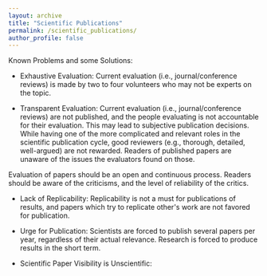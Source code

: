 ```yaml
---
layout: archive
title: "Scientific Publications"
permalink: /scientific_publications/
author_profile: false
---
```


Known Problems and some Solutions:

- Exhaustive Evaluation: Current evaluation (i.e., journal/conference reviews) is made by two to four volunteers who may not be experts on the topic. 

- Transparent Evaluation: Current evaluation (i.e., journal/conference reviews) are not published, and the people evaluating is not accountable for their evaluation. This may lead to subjective publication decisions. While having one of the more complicated and relevant roles in the scientific publication cycle, good reviewers (e.g., thorough, detailed, well-argued) are not rewarded. Readers of published papers are unaware of the issues the evaluators found on those.

Evaluation of papers should be an open and continuous process. Readers should be aware of the criticisms, and the level of reliability of the critics.

- Lack of Replicability: Replicability is not a must for publications of results, and papers which try to replicate other's work are not favored for publication.

- Urge for Publication: Scientists are forced to publish several papers per year, regardless of their actual relevance. Research is forced to produce results in the short term.

- Scientific Paper Visibility is Unscientific: 
